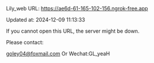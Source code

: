 Lily_web URL: https://ae6d-61-165-102-156.ngrok-free.app

Updated at: 2024-12-09 11:13:33

If you cannot open this URL, the server might be down.

Please contact: 

goley04@foxmail.com Or Wechat:GL_yeaH